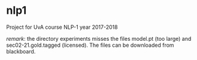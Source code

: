 # nlp1
Project for UvA course NLP-1 year 2017-2018

_remark_: the directory experiments misses the files model.pt (too large) and sec02-21.gold.tagged (licensed). The files can be downloaded from blackboard.


